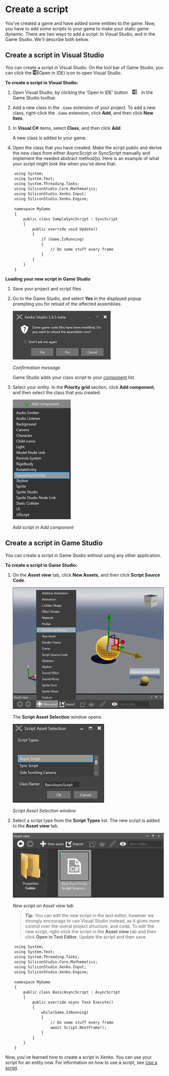# Create a script

You’ve created a game and have added some entities to the game. Now, you have to add some scripts to your game to make your static game dynamic. There are two ways to add a script: In Visual Studio, and in the Game Studio. We'll describe both below.

## Create a script in Visual Studio

You can create a script in Visual Studio. On the tool bar of Game Studio, you can click the ![Open in IDE](media/create-a-script-ide-icon.png)(Open in IDE) icon to open Visual Studio.

**To create a script in Visual Studio:**

1. Open Visual Studio, by clicking the 'Open in IDE' button <img src="media/create-a-script-ide-icon.png" hspace="10" title="Open in IDE" /> in the Game Studio toolbar.

2. Add a new class in the ```.Game``` extension of your project. To add a new class, right-click the ```.Game``` extension, click **Add**, and then click **New Item**.

3. In **Visual C#** items, select **Class**, and then click **Add**.

   A new class is added to your game.

4. Open the class that you have created. Make the script public and derive the new class from either AsyncScript or SyncScript manually and implement the needed abstract method(s). Here is an example of what your script might look like when you've done that:

```
	using System;
	using System.Text;
	using System.Threading.Tasks;
	using SiliconStudio.Core.Mathematics;
	using SiliconStudio.Xenko.Input;
	using SiliconStudio.Xenko.Engine;
	
	namespace MyGame
	{
		public class SampleSyncScript : SyncScript
		{			
			public override void Update()
			{
				if (Game.IsRunning)
				{
					// Do some stuff every frame
				}
			}
		}
	}
```

**Loading your new script in Game Studio**

1. Save your project and script files
2. Go to the Game Studio, and select **Yes** in the displayed popup prompting you for reload of the affected assemblies.

   ![Confirmation message](media/create-a-script-confirmation-message.png)

   _Confirmation message_

   Game Studio adds your class script to your [component](xref:component) list.

3. Select your entity. In the **Priority grid** section, click **Add component**, and then select the class that you created.

   ![Add script in Add component](media/create-a-script-add-component.png)

   _Add script in Add component_

## Create a script in Game Studio

You can create a script in Game Studio without using any other application.

**To create a script in Game Studio:**

1. On the **Asset view** tab, click **New Assets**, and then click **Script Source Code**.

   ![New asset button in Asset view tab](media/create-a-script-new-asset.png)

	The **Script Asset Selection** window opens.

   ![Script Asset Selection window](media/create-a-script-script-asset-selection.png)

   _Script Asset Selection window_

2. Select a script type from the **Script Types** list. The new script is added to the **Asset view** tab.

   ![New script on Asset view tab](media/create-a-script-new-script-asset-view.png)

   _New script on Asset view tab_
   
   >**Tip:** You can edit the new script in the text editor, however we strongly encourage to use Visual Studio instead, as it gives more control over the overal project structure, and code. To edit the new script, right-click the script in the **Asset view** tab and then click **Open in Text Editor**. Update the script and then save.

```
    using System;
	using System.Text;
	using System.Threading.Tasks;
	using SiliconStudio.Core.Mathematics;
	using SiliconStudio.Xenko.Input;
	using SiliconStudio.Xenko.Engine;
	
	namespace MyGame
	{
		public class BasicAsyncScript : AsyncScript
		{	
			public override async Task Execute()
			{
				while(Game.IsRunning)
				{
					// Do some stuff every frame
					await Script.NextFrame();
				}
			}
		}
	}
```

Now, you’ve learned how to create a script in Xenko. You can use your script for an entity now. For information on how to use a script, see [Use a script](use-a-script.md).
